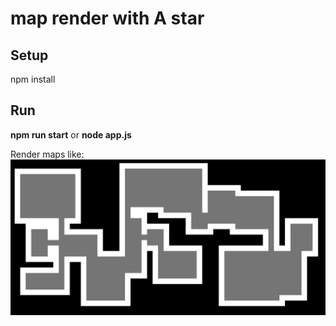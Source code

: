 # map render with A star

## Setup

npm install

## Run

**npm run start** or **node app.js**

Render maps like:
![Image alt](https://github.com/Ikaru90/map-render/blob/master/client/assets/map_render.png)
